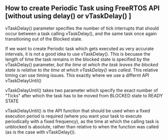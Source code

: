 ## How to create Periodic Task using FreeRTOS API [without using delay() or vTaskDelay() ]

vTaskDelay() parameter specifies the number of tick interrupts that should occur between a task calling vTaskDelay(), and the same task once again transitioning out of the Blocked state. 

If we want to create Periodic task which gets executed as very accurate intervals, it is not a good idea to use vTaskDelay(). This is becuase the length of time the task remains in the blocked state is specified by the vTaskDelay() parameter, *but the time at which the task leaves the blocked state is relative to the time at which vTaskDelay() was called*. This relative timing can use timing issues. This exactly where we use a differnt API  vTaskDelayUntil() 

 vTaskDelayUntil() takes two  parameter which specify the exact number of "Ticks" after which the task has to be moved from BLOCKED state to READY STATE
 
 vTaskDelayUntil() is the API function that should be used when a fixed execution period is required (where you want your task to execute periodically with a fixed frequency), as the time at which the calling task is unblocked is absolute, rather than relative to when the function was called (as is the case with vTaskDelay()). 
 
 

